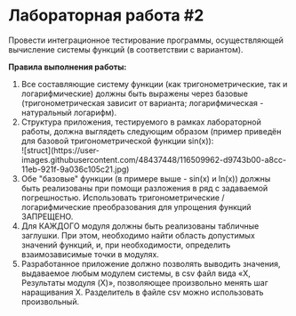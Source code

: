 <h1>Лабораторная работа #2<a id="lab2" name="lab2"></a></h1>

<p>Провести интеграционное тестирование программы, осуществляющей вычисление системы функций (в соответствии с вариантом).</p>
						</div>


<p><strong>Правила выполнения работы:</strong></p>

<ol>
	<li>Все составляющие систему функции (как тригонометрические, так и логарифмические) должны быть выражены через базовые (тригонометрическая зависит от варианта; логарифмическая - натуральный логарифм).</li>
	<li>Структура приложения, тестируемого в рамках лабораторной работы, должна выглядеть следующим образом (пример приведён для базовой тригонометрической функции sin(x)):<br>
	![struct](https://user-images.githubusercontent.com/48437448/116509962-d9743b00-a8cc-11eb-921f-9a036c105c21.jpg)
<div class="journal-content-article">
  </li>
	<li>Обе "базовые" функции (в примере выше - sin(x) и ln(x)) должны быть реализованы при помощи разложения в ряд с задаваемой погрешностью. Использовать тригонометрические / логарифмические преобразования для упрощения функций ЗАПРЕЩЕНО.</li>
	<li>Для КАЖДОГО модуля должны быть реализованы табличные заглушки. При этом, необходимо найти область допустимых значений функций, и, при необходимости, определить взаимозависимые точки в модулях.</li>
	<li>Разработанное приложение должно позволять выводить значения, выдаваемое любым модулем системы, в сsv файл вида «X, Результаты модуля (X)», позволяющее произвольно менять шаг наращивания Х. Разделитель в файле csv можно использовать произвольный.</li>
</ol>

